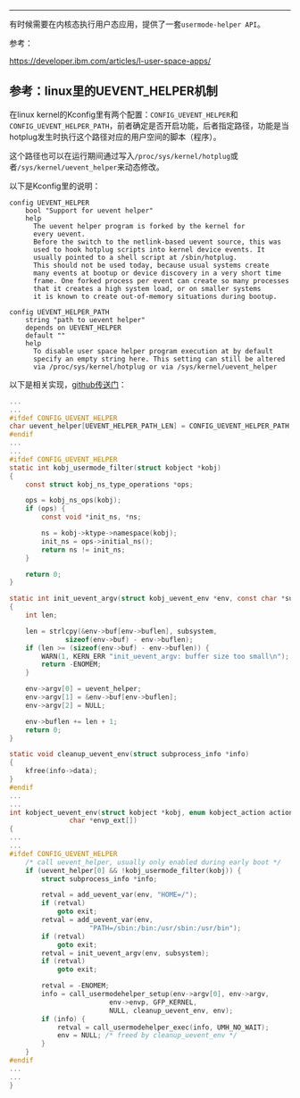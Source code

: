 

---

有时候需要在内核态执行用户态应用，提供了一套`usermode-helper API`。

参考：

https://developer.ibm.com/articles/l-user-space-apps/



## 参考：linux里的UEVENT_HELPER机制

在linux kernel的Kconfig里有两个配置：`CONFIG_UEVENT_HELPER`和`CONFIG_UEVENT_HELPER_PATH`，前者确定是否开启功能，后者指定路径，功能是当hotplug发生时执行这个路径对应的用户空间的脚本（程序）。

这个路径也可以在运行期间通过写入`/proc/sys/kernel/hotplug`或者`/sys/kernel/uevent_helper`来动态修改。		

以下是Kconfig里的说明：

```
config UEVENT_HELPER
	bool "Support for uevent helper"
	help
	  The uevent helper program is forked by the kernel for
	  every uevent.
	  Before the switch to the netlink-based uevent source, this was
	  used to hook hotplug scripts into kernel device events. It
	  usually pointed to a shell script at /sbin/hotplug.
	  This should not be used today, because usual systems create
	  many events at bootup or device discovery in a very short time
	  frame. One forked process per event can create so many processes
	  that it creates a high system load, or on smaller systems
	  it is known to create out-of-memory situations during bootup.

config UEVENT_HELPER_PATH
	string "path to uevent helper"
	depends on UEVENT_HELPER
	default ""
	help
	  To disable user space helper program execution at by default
	  specify an empty string here. This setting can still be altered
	  via /proc/sys/kernel/hotplug or via /sys/kernel/uevent_helper

```

以下是相关实现，[github传送门](https://github.com/torvalds/linux/blob/f678d6da749983791850876e3421e7c48a0a7127/lib/kobject_uevent.c)：

```c
...
...
#ifdef CONFIG_UEVENT_HELPER
char uevent_helper[UEVENT_HELPER_PATH_LEN] = CONFIG_UEVENT_HELPER_PATH;
#endif
...
...
#ifdef CONFIG_UEVENT_HELPER
static int kobj_usermode_filter(struct kobject *kobj)
{
	const struct kobj_ns_type_operations *ops;

	ops = kobj_ns_ops(kobj);
	if (ops) {
		const void *init_ns, *ns;

		ns = kobj->ktype->namespace(kobj);
		init_ns = ops->initial_ns();
		return ns != init_ns;
	}

	return 0;
}

static int init_uevent_argv(struct kobj_uevent_env *env, const char *subsystem)
{
	int len;

	len = strlcpy(&env->buf[env->buflen], subsystem,
		      sizeof(env->buf) - env->buflen);
	if (len >= (sizeof(env->buf) - env->buflen)) {
		WARN(1, KERN_ERR "init_uevent_argv: buffer size too small\n");
		return -ENOMEM;
	}

	env->argv[0] = uevent_helper;
	env->argv[1] = &env->buf[env->buflen];
	env->argv[2] = NULL;

	env->buflen += len + 1;
	return 0;
}

static void cleanup_uevent_env(struct subprocess_info *info)
{
	kfree(info->data);
}
#endif
...
...
int kobject_uevent_env(struct kobject *kobj, enum kobject_action action,
		       char *envp_ext[])
{
...
...
#ifdef CONFIG_UEVENT_HELPER
	/* call uevent_helper, usually only enabled during early boot */
	if (uevent_helper[0] && !kobj_usermode_filter(kobj)) {
		struct subprocess_info *info;

		retval = add_uevent_var(env, "HOME=/");
		if (retval)
			goto exit;
		retval = add_uevent_var(env,
					"PATH=/sbin:/bin:/usr/sbin:/usr/bin");
		if (retval)
			goto exit;
		retval = init_uevent_argv(env, subsystem);
		if (retval)
			goto exit;

		retval = -ENOMEM;
		info = call_usermodehelper_setup(env->argv[0], env->argv,
						 env->envp, GFP_KERNEL,
						 NULL, cleanup_uevent_env, env);
		if (info) {
			retval = call_usermodehelper_exec(info, UMH_NO_WAIT);
			env = NULL;	/* freed by cleanup_uevent_env */
		}
	}
#endif
...
...
}


```




